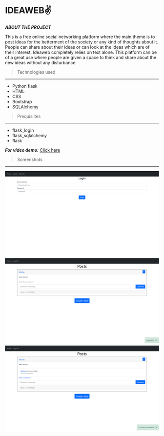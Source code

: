 # IDEAWEB✌

***ABOUT THE PROJECT***

This is a free online social networking platform where the main theme is to post ideas for the betterment of the society or any kind of thoughts about it.
People can share about their ideas or can look at the ideas which are of their interest. Ideaweb completely relies on text alone. This platform can be of
a great use where people are given a space to think and share about the new ideas without any disturbance.

>Technologies used
***
- Python flask
- HTML
- CSS
- Bootstrap
- SQLAlchemy

>Prequisiites
***
- flask_login
- flask_sqlalchemy
- flask

***For video demo:***
[Click here](https://www.youtube.com/channel/UCQuT9T_klzs19Z-LTq6mxPw/featured)


>Screenshots
***
![alt text](https://github.com/Abhinav-Upadhyay03/Flask_tutorial/blob/f8c120f3d585c81843cec6024a9567299f819ab8/website/Screenshot%20(10).png)
![alt text](https://github.com/Abhinav-Upadhyay03/Flask_tutorial/blob/f8c120f3d585c81843cec6024a9567299f819ab8/website/Screenshot%20(11).png)
![alt text](https://github.com/Abhinav-Upadhyay03/Flask_tutorial/blob/f8c120f3d585c81843cec6024a9567299f819ab8/website/Screenshot%20(12).png)
